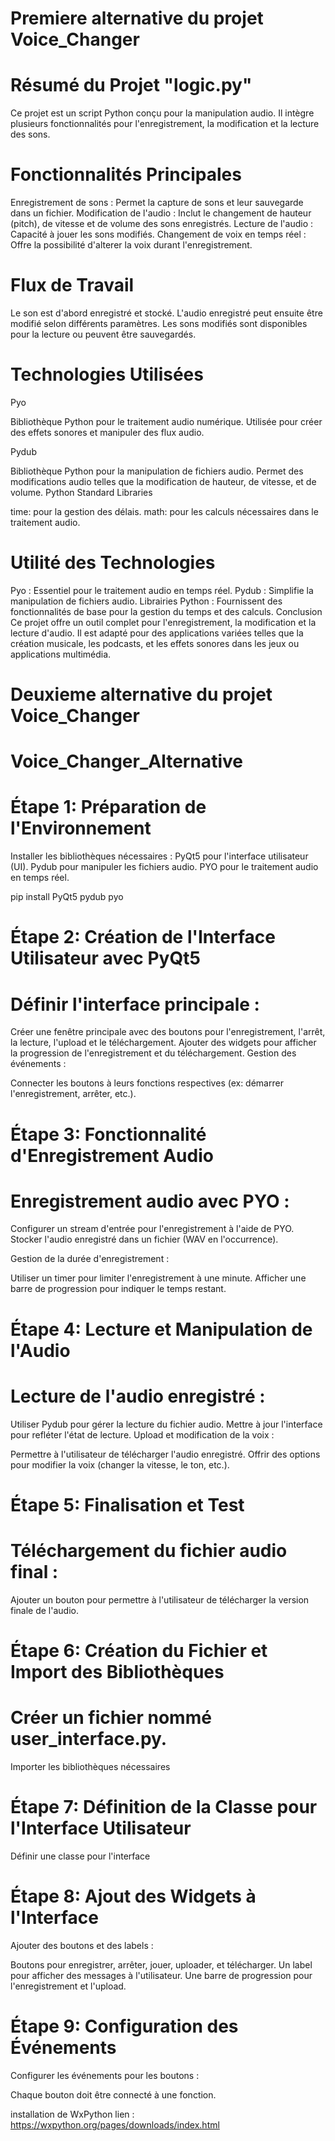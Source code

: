 # Premiere alternative du projet Voice_Changer

# Résumé du Projet "logic.py"
Ce projet est un script Python conçu pour la manipulation audio.
Il intègre plusieurs fonctionnalités pour l'enregistrement, la modification et la lecture des sons.

# Fonctionnalités Principales
Enregistrement de sons : Permet la capture de sons et leur sauvegarde dans un fichier.
Modification de l'audio : Inclut le changement de hauteur (pitch), de vitesse et de volume des sons enregistrés.
Lecture de l'audio : Capacité à jouer les sons modifiés.
Changement de voix en temps réel : Offre la possibilité d'alterer la voix durant l'enregistrement.

# Flux de Travail
Le son est d'abord enregistré et stocké.
L'audio enregistré peut ensuite être modifié selon différents paramètres.
Les sons modifiés sont disponibles pour la lecture ou peuvent être sauvegardés.

# Technologies Utilisées

  Pyo

Bibliothèque Python pour le traitement audio numérique.
Utilisée pour créer des effets sonores et manipuler des flux audio.

  Pydub

Bibliothèque Python pour la manipulation de fichiers audio.
Permet des modifications audio telles que la modification de hauteur, de vitesse, et de volume.
Python Standard Libraries

  time: pour la gestion des délais.
  math: pour les calculs nécessaires dans le traitement audio.

# Utilité des Technologies

Pyo : Essentiel pour le traitement audio en temps réel.
Pydub : Simplifie la manipulation de fichiers audio.
Librairies Python : Fournissent des fonctionnalités de base pour la gestion du temps et des calculs.
Conclusion
Ce projet offre un outil complet pour l'enregistrement, la modification et la lecture d'audio. 
Il est adapté pour des applications variées telles que la création musicale, les podcasts, 
et les effets sonores dans les jeux ou applications multimédia.

# Deuxieme alternative du projet Voice_Changer
# Voice_Changer_Alternative

# Étape 1: Préparation de l'Environnement
Installer les bibliothèques nécessaires :
  PyQt5 pour l'interface utilisateur (UI).
  Pydub pour manipuler les fichiers audio.
  PYO pour le traitement audio en temps réel.

  pip install PyQt5 pydub pyo

# Étape 2: Création de l'Interface Utilisateur avec PyQt5
# Définir l'interface principale :

  Créer une fenêtre principale avec des boutons pour l'enregistrement, l'arrêt, la lecture, l'upload 
  et le téléchargement.
  Ajouter des widgets pour afficher la progression de l'enregistrement et du téléchargement.
  Gestion des événements :
  
  Connecter les boutons à leurs fonctions respectives (ex: démarrer l'enregistrement, arrêter, etc.).
  
# Étape 3: Fonctionnalité d'Enregistrement Audio
# Enregistrement audio avec PYO :

  Configurer un stream d'entrée pour l'enregistrement à l'aide de PYO.
  Stocker l'audio enregistré dans un fichier (WAV en l'occurrence).
  
  Gestion de la durée d'enregistrement :
  
  Utiliser un timer pour limiter l'enregistrement à une minute.
  Afficher une barre de progression pour indiquer le temps restant.
  
# Étape 4: Lecture et Manipulation de l'Audio
# Lecture de l'audio enregistré :

  Utiliser Pydub pour gérer la lecture du fichier audio.
  Mettre à jour l'interface pour refléter l'état de lecture.
  Upload et modification de la voix :
  
  Permettre à l'utilisateur de télécharger l'audio enregistré.
  Offrir des options pour modifier la voix (changer la vitesse, le ton, etc.).
  
# Étape 5: Finalisation et Test
# Téléchargement du fichier audio final :

  Ajouter un bouton pour permettre à l'utilisateur de télécharger la version finale de l'audio.
 
  
# Étape 6: Création du Fichier et Import des Bibliothèques
# Créer un fichier nommé user_interface.py.

  Importer les bibliothèques nécessaires 
  
# Étape 7: Définition de la Classe pour l'Interface Utilisateur
  Définir une classe pour l'interface 
  
# Étape 8: Ajout des Widgets à l'Interface
  Ajouter des boutons et des labels :

Boutons pour enregistrer, arrêter, jouer, uploader, et télécharger.
Un label pour afficher des messages à l'utilisateur.
Une barre de progression pour l'enregistrement et l'upload.

# Étape 9: Configuration des Événements
  Configurer les événements pour les boutons :
  
  Chaque bouton doit être connecté à une fonction.

installation de WxPython lien : https://wxpython.org/pages/downloads/index.html
  
  
